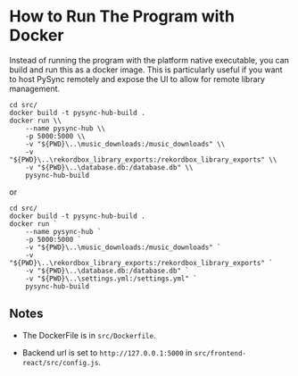 # How to Run The Program with Docker

Instead of running the program with the platform native executable, you can build and run this as a docker image. This is particularly useful if you want to host PySync remotely and expose the UI to allow for remote library management.

```
cd src/
docker build -t pysync-hub-build .
docker run \\
    --name pysync-hub \\
    -p 5000:5000 \\
    -v "${PWD}\..\music_downloads:/music_downloads" \\
    -v "${PWD}\..\rekordbox_library_exports:/rekordbox_library_exports" \\
    -v "${PWD}\..\database.db:/database.db" \\
    pysync-hub-build
```

or

```
cd src/
docker build -t pysync-hub-build .
docker run `
    --name pysync-hub `
    -p 5000:5000 `
    -v "${PWD}\..\music_downloads:/music_downloads" `
    -v "${PWD}\..\rekordbox_library_exports:/rekordbox_library_exports" `
    -v "${PWD}\..\database.db:/database.db" `
    -v "${PWD}\..\settings.yml:/settings.yml" `
    pysync-hub-build
```

## Notes

- The DockerFile is in `src/Dockerfile`.

- Backend url is set to `http://127.0.0.1:5000` in `src/frontend-react/src/config.js`.
